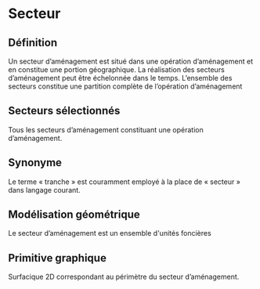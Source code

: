 <MenuSchema />

# Secteur

## Définition
Un secteur d’aménagement est situé dans une opération d’aménagement et en constitue une portion géographique. La réalisation des secteurs d’aménagement peut être échelonnée dans le temps.
L’ensemble des secteurs constitue une partition complète de l’opération d’aménagement

## Secteurs sélectionnés
Tous les secteurs d’aménagement constituant une opération d’aménagement.

## Synonyme
Le terme « tranche » est couramment employé à la place de « secteur » dans langage courant.

## Modélisation géométrique
Le secteur d’aménagement est un ensemble d'unités foncières

## Primitive graphique
Surfacique 2D correspondant au périmètre du secteur d’aménagement.
